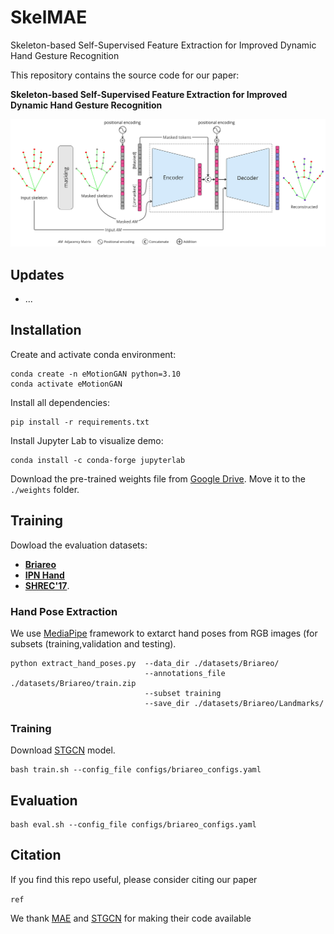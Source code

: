 # **SkelMAE**
Skeleton-based Self-Supervised Feature Extraction for Improved Dynamic Hand Gesture Recognition

This repository contains the source code for our paper:

**Skeleton-based Self-Supervised Feature Extraction for Improved Dynamic Hand Gesture Recognition**

![hippo](images/skelmae_approach.jpg)

## **Updates**
- ...

## **Installation**
Create and activate conda environment:
```
conda create -n eMotionGAN python=3.10
conda activate eMotionGAN
```

Install all dependencies:
```
pip install -r requirements.txt
```

Install Jupyter Lab to visualize demo:
```
conda install -c conda-forge jupyterlab
```

Download the pre-trained weights file from [Google Drive](https://drive.google.com/file/d/1jnEIj0XQ5YA23HDItuF0gXMO-0UWTFK8/view?usp=drive_link). Move it to the `./weights` folder.


## Training
Dowload the evaluation datasets:
- [**Briareo**](https://aimagelab.ing.unimore.it/imagelab/page.asp?IdPage=31)
- [**IPN Hand**](https://gibranbenitez.github.io/IPN_Hand/)
- [**SHREC'17**](http://www-rech.telecom-lille.fr/shrec2017-hand/).
    
### Hand Pose Extraction
We use [MediaPipe]() framework to extarct hand poses from RGB images (for subsets (training,validation and testing).

```
python extract_hand_poses.py  --data_dir ./datasets/Briareo/ 
                              --annotations_file ./datasets/Briareo/train.zip 
                              --subset training
                              --save_dir ./datasets/Briareo/Landmarks/
```

### Training

Download [STGCN](https://github.com/yysijie/st-gcn) model.

```
bash train.sh --config_file configs/briareo_configs.yaml
```

## Evaluation

```
bash eval.sh --config_file configs/briareo_configs.yaml
```

## Citation
If you find this repo useful, please consider citing our paper

```ref```

We thank [MAE](https://github.com/facebookresearch/mae) and [STGCN](https://github.com/yysijie/st-gcn) for making their code available
